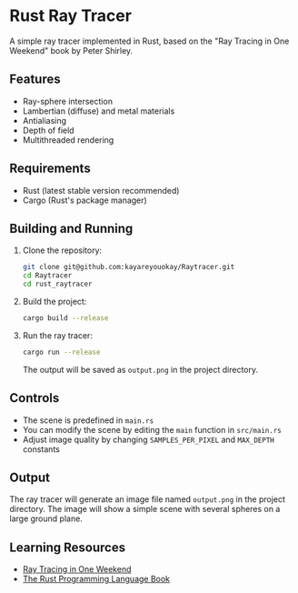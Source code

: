# Rust Ray Tracer

A simple ray tracer implemented in Rust, based on the "Ray Tracing in One Weekend" book by Peter Shirley.

## Features

- Ray-sphere intersection
- Lambertian (diffuse) and metal materials
- Antialiasing
- Depth of field
- Multithreaded rendering

## Requirements

- Rust (latest stable version recommended)
- Cargo (Rust's package manager)

## Building and Running

1. Clone the repository:
   ```bash
   git clone git@github.com:kayareyouokay/Raytracer.git
   cd Raytracer
   cd rust_raytracer
   ```

2. Build the project:
   ```bash
   cargo build --release
   ```

3. Run the ray tracer:
   ```bash
   cargo run --release
   ```

   The output will be saved as `output.png` in the project directory.

## Controls

- The scene is predefined in `main.rs`
- You can modify the scene by editing the `main` function in `src/main.rs`
- Adjust image quality by changing `SAMPLES_PER_PIXEL` and `MAX_DEPTH` constants

## Output

The ray tracer will generate an image file named `output.png` in the project directory. The image will show a simple scene with several spheres on a large ground plane.

## Learning Resources

- [Ray Tracing in One Weekend](https://raytracing.github.io/books/RayTracingInOneWeekend.html)
- [The Rust Programming Language Book](https://doc.rust-lang.org/book/)
